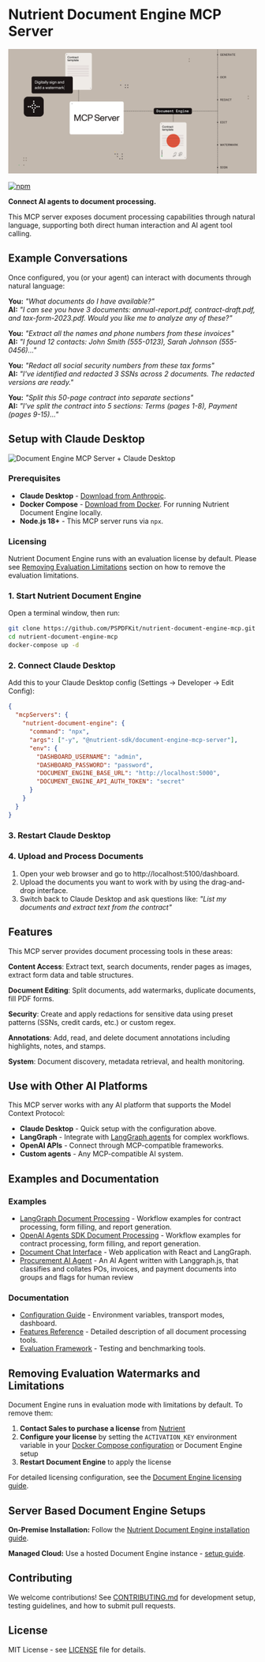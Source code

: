 # Nutrient Document Engine MCP Server

![Document workflows using natural language](https://raw.githubusercontent.com/PSPDFKit/nutrient-document-engine-mcp-server/main/resources/readme-header.png)

[![npm](https://img.shields.io/npm/v/%40nutrient-sdk/document-engine-mcp-server)](https://www.npmjs.com/package/@nutrient-sdk/document-engine-mcp-server)

**Connect AI agents to document processing.**

This MCP server exposes document processing capabilities through natural language, supporting both direct human interaction and AI agent tool calling.

## Example Conversations

Once configured, you (or your agent) can interact with documents through natural language:

**You:** *"What documents do I have available?"*  
**AI:** *"I can see you have 3 documents: annual-report.pdf, contract-draft.pdf, and tax-form-2023.pdf. Would you like me to analyze any of these?"*

**You:** *"Extract all the names and phone numbers from these invoices"*  
**AI:** *"I found 12 contacts: John Smith (555-0123), Sarah Johnson (555-0456)..."*

**You:** *"Redact all social security numbers from these tax forms"*  
**AI:** *"I've identified and redacted 3 SSNs across 2 documents. The redacted versions are ready."*

**You:** *"Split this 50-page contract into separate sections"*  
**AI:** *"I've split the contract into 5 sections: Terms (pages 1-8), Payment (pages 9-15)..."*

## Setup with Claude Desktop

![Document Engine MCP Server + Claude Desktop](https://raw.githubusercontent.com/PSPDFKit/nutrient-document-engine-mcp-server/main/resources/claude-document-engine-mcp.gif?raw=true)

### Prerequisites
- **Claude Desktop** - [Download from Anthropic](https://claude.ai/download).
- **Docker Compose** - [Download from Docker](https://docs.docker.com/compose/). For running Nutrient Document Engine locally.
- **Node.js 18+** - This MCP server runs via `npx`.

### Licensing

Nutrient Document Engine runs with an evaluation license by default. Please see [Removing Evaluation Limitations](#removing-evaluation-watermarks-and-limitations) section on how to remove the evaluation limitations.

### 1. Start Nutrient Document Engine
Open a terminal window, then run:

```bash
git clone https://github.com/PSPDFKit/nutrient-document-engine-mcp.git
cd nutrient-document-engine-mcp
docker-compose up -d
```

### 2. Connect Claude Desktop

Add this to your Claude Desktop config (Settings → Developer → Edit Config):

```json
{
  "mcpServers": {
    "nutrient-document-engine": {
      "command": "npx",
      "args": ["-y", "@nutrient-sdk/document-engine-mcp-server"],
      "env": {
        "DASHBOARD_USERNAME": "admin",
        "DASHBOARD_PASSWORD": "password",
        "DOCUMENT_ENGINE_BASE_URL": "http://localhost:5000",
        "DOCUMENT_ENGINE_API_AUTH_TOKEN": "secret"
      }
    }
  }
}
```

### 3. Restart Claude Desktop

### 4. Upload and Process Documents
1. Open your web browser and go to http://localhost:5100/dashboard.
2. Upload the documents you want to work with by using the drag-and-drop interface.
3. Switch back to Claude Desktop and ask questions like:
   *"List my documents and extract text from the contract"*

## Features

This MCP server provides document processing tools in these areas:

**Content Access**: Extract text, search documents, render pages as images, extract form data and table structures.

**Document Editing**: Split documents, add watermarks, duplicate documents, fill PDF forms.

**Security**: Create and apply redactions for sensitive data using preset patterns (SSNs, credit cards, etc.) or custom regex.

**Annotations**: Add, read, and delete document annotations including highlights, notes, and stamps.

**System**: Document discovery, metadata retrieval, and health monitoring.

## Use with Other AI Platforms

This MCP server works with any AI platform that supports the Model Context Protocol:

- **Claude Desktop** - Quick setup with the configuration above.
- **LangGraph** - Integrate with [LangGraph agents](examples/langgraphjs) for complex workflows.
- **OpenAI APIs** - Connect through MCP-compatible frameworks.
- **Custom agents** - Any MCP-compatible AI system.

## Examples and Documentation

### Examples
- [LangGraph Document Processing](examples/langgraphjs) - Workflow examples for contract processing, form filling, and report generation.
- [OpenAI Agents SDK Document Processing](examples/openai-agents) - Workflow examples for contract processing, form filling, and report generation.
- [Document Chat Interface](examples/document-chat) - Web application with React and LangGraph.
- [Procurement AI Agent](examples/procurement-agent-ts) - An AI Agent written with Langgraph.js, that classifies and collates POs, invoices, and payment documents into groups and flags for human review

### Documentation
- [Configuration Guide](docs/configuration.md) - Environment variables, transport modes, dashboard.
- [Features Reference](docs/features.md) - Detailed description of all document processing tools.
- [Evaluation Framework](evaluation) - Testing and benchmarking tools.

## Removing Evaluation Watermarks and Limitations

Document Engine runs in evaluation mode with limitations by default. To remove them:

1. **Contact Sales to purchase a license** from [Nutrient](https://www.nutrient.io/contact-sales)
2. **Configure your license** by setting the `ACTIVATION_KEY` environment variable in your [Docker Compose configuration](docker-compose.yml) or Document Engine setup
3. **Restart Document Engine** to apply the license

For detailed licensing configuration, see the [Document Engine licensing guide](https://www.nutrient.io/guides/document-engine/about/licensing/).

## Server Based Document Engine Setups

**On-Premise Installation:** Follow the [Nutrient Document Engine installation guide](https://www.nutrient.io/getting-started/document-engine/).

**Managed Cloud:** Use a hosted Document Engine instance - [setup guide](https://www.nutrient.io/guides/document-engine/deployment/managed-document-engine/).

## Contributing

We welcome contributions! See [CONTRIBUTING.md](CONTRIBUTING.md) for development setup, testing guidelines, and how to submit pull requests.

## License

MIT License - see [LICENSE](LICENSE) file for details.
